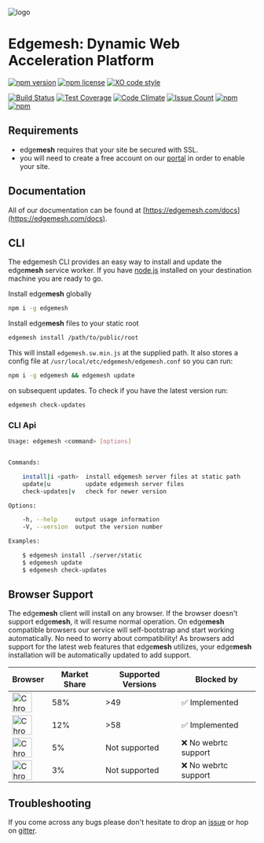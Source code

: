 ![logo](https://avatars2.githubusercontent.com/u/20493267?v=3&s=200)

# Edgemesh: Dynamic Web Acceleration Platform
[![npm version](https://img.shields.io/npm/v/edgemesh.svg?maxAge=2592000)](https://github.com/edgemesh/edgemesh)
[![npm license](https://img.shields.io/npm/l/edgemesh.svg?maxAge=2592000)](https://www.npmjs.com/package/edgemesh)
[![XO code style](https://img.shields.io/badge/code_style-XO-5ed9c7.svg)](https://github.com/sindresorhus/xo)

[![Build Status](https://travis-ci.org/edgemesh/edgemesh.svg?branch=master)](https://travis-ci.org/edgemesh/edgemesh)
[![Test Coverage](https://codeclimate.com/github/edgemesh/edgemesh/badges/coverage.svg)](https://codeclimate.com/github/edgemesh/edgemesh/coverage)
[![Code Climate](https://codeclimate.com/github/edgemesh/edgemesh/badges/gpa.svg)](https://codeclimate.com/github/edgemesh/edgemesh)
[![Issue Count](https://codeclimate.com/github/edgemesh/edgemesh/badges/issue_count.svg)](https://codeclimate.com/github/edgemesh/edgemesh)
[![npm](https://img.shields.io/npm/dm/edgemesh.svg?maxAge=2592000)](https://www.npmjs.com/package/edgemesh)
[![npm](https://img.shields.io/npm/dt/edgemesh.svg?maxAge=2592000)](https://www.npmjs.com/package/edgemesh)


## Requirements

- edge**mesh** requires that your site be secured with SSL.
- you will need to create a free account on our [portal](https://portal.edgemesh.com) in order to enable your site.

## Documentation

All of our documentation can be found at [https://edgemesh.com/docs](https://edgemesh.com/docs).

## CLI

The edgemesh CLI provides an easy way to install and update the edge**mesh** service worker.
If you have [node.js](https://nodejs.org) installed on your destination machine you are ready to go.

Install edge**mesh** globally
```bash
npm i -g edgemesh
```

Install edge**mesh** files to your static root
```bash
edgemesh install /path/to/public/root
```

This will install `edgemesh.sw.min.js` at the supplied path.
It also stores a config file at `/usr/local/etc/edgemesh/edgemesh.conf` so you can run:

```bash
npm i -g edgemesh && edgemesh update
```

on subsequent updates.  To check if you have the latest version run:

```bash
edgemesh check-updates
```

### CLI Api

```bash
Usage: edgemesh <command> [options]


Commands:

    install|i <path>  install edgemesh server files at static path
    update|u          update edgemesh server files
    check-updates|v   check for newer version

Options:

    -h, --help     output usage information
    -V, --version  output the version number

Examples:

    $ edgemesh install ./server/static
    $ edgemesh update
    $ edgemesh check-updates
```

## Browser Support

The edge**mesh** client will install on any browser.  If the browser doesn't support edge**mesh**, it will resume normal operation.
On edge**mesh** compatible browsers our service will self-bootstrap and start working automatically.  No need to worry about compatibility!
As browsers add support for the latest web features that edge**mesh** utilizes, your edge**mesh** installation will be automatically updated to add support.

| Browser                                                                                                  | Market Share | Supported Versions | Blocked by                 |
|----------------------------------------------------------------------------------------------------------|--------------|--------------------|----------------------------|
| <img src="https://sig.edgeno.de/assets/browser-icons/chrome.png" alt="Chrome" width="40" height="40" />  | 58%          | >49            | ✅ Implemented              |
| <img src="https://sig.edgeno.de/assets/browser-icons/firefox.png" alt="Chrome" width="40" height="40" /> | 12%          | >58     | ✅ Implemented |
| <img src="https://sig.edgeno.de/assets/browser-icons/edge.png" alt="Chrome" width="40" height="40" />    | 5%           | Not supported      | ❌ No webrtc support        |
| <img src="https://sig.edgeno.de/assets/browser-icons/safari.png" alt="Chrome" width="40" height="40" />  | 3%           | Not supported      | ❌ No webrtc support        |

## Troubleshooting

If you come across any bugs please don't hesitate to drop an [issue](https://github.com/edgemesh/edgemesh/issues) or hop on [gitter](https://gitter.im/edgemesh/help).
